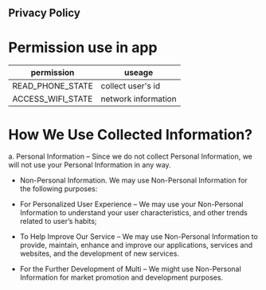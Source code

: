 ## Privacy Policy
# Permission use in app
|permission       | useage |
| ------| ------ |
| READ_PHONE_STATE | collect user's id
|ACCESS_WIFI_STATE | network information

# How We Use Collected Information?

a. Personal Information – Since we do not collect Personal Information, we will not use your Personal Information in any way.

* Non-Personal Information. We may use Non-Personal Information for the following purposes:

* For Personalized User Experience – We may use your Non-Personal Information to understand your user characteristics, and other trends related to user’s habits;

* To Help Improve Our Service – We may use Non-Personal Information to provide, maintain, enhance and improve our applications, services and websites, and the development of new services.

* For the Further Development of Multi – We might use Non-Personal Information for market promotion and development purposes.

